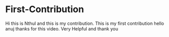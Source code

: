 # First-Contribution

Hi this is Nthul and this is my contribution.
This is my first contribution
hello anuj thanks for this video. Very Helpful
and thank you
